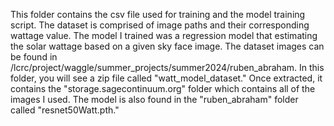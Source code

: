 This folder contains the csv file used for training and the model training script. The dataset is comprised of image paths and their corresponding wattage value. The model I trained was a regression model that estimating the solar wattage based on a given sky face image. The dataset images can be found in /lcrc/project/waggle/summer_projects/summer2024/ruben_abraham. In this folder, you will see a zip file called "watt_model_dataset." Once extracted, it contains the "storage.sagecontinuum.org" folder which contains all of the images I used. The model is also found in the "ruben_abraham" folder called "resnet50Watt.pth."
